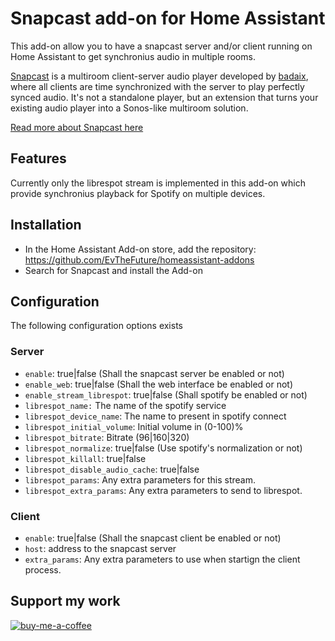 # Snapcast add-on for Home Assistant

This add-on allow you to have a snapcast server and/or client running on Home Assistant to get synchronius audio in multiple rooms.

[Snapcast](https://github.com/badaix/snapcast) is a multiroom client-server audio player developed by [badaix](https://github.com/badaix), where all clients are time synchronized with the server to play perfectly synced audio. It's not a standalone player, but an extension that turns your existing audio player into a Sonos-like multiroom solution.

[Read more about Snapcast here](https://github.com/badaix/snapcast)

## Features
Currently only the librespot stream is implemented in this add-on which provide synchronius playback for Spotify on multiple devices.

## Installation
* In the Home Assistant Add-on store, add the repository: https://github.com/EvTheFuture/homeassistant-addons
* Search for Snapcast and install the Add-on

## Configuration
The following configuration options exists

### Server
- `enable`: true|false (Shall the snapcast server be enabled or not)
- `enable_web`: true|false (Shall the web interface be enabled or not)
- `enable_stream_librespot`: true|false (Shall spotify be enabled or not)
- `librespot_name:` The name of the spotify service
- `librespot_device_name`: The name to present in spotify connect
- `librespot_initial_volume`: Initial volume in (0-100)%
- `librespot_bitrate`: Bitrate (96|160|320)
- `librespot_normalize`: true|false (Use spotify's normalization or not)
- `librespot_killall`: true|false 
- `librespot_disable_audio_cache`: true|false
- `librespot_params`: Any extra parameters for this stream.
- `librespot_extra_params`: Any extra parameters to send to librespot.

### Client
- `enable`: true|false (Shall the snapcast client be enabled or not)
- `host`: address to the snapcast server
- `extra_params`: Any extra parameters to use when startign the client process.

## Support my work
[![buy-me-a-coffee](https://www.buymeacoffee.com/assets/img/custom_images/orange_img.png)](https://www.buymeacoffee.com/EvTheFuture)
